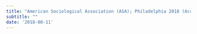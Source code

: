 ```yaml
---
title: "American Sociological Association (ASA); Philadelphia 2018 (Accepted, did not attend) - “The Making of the Urban Nomad: Co-Living, Place Resumes, and Class Formation in Los Angeles”"
subtitle: ""
date: '2018-08-11'
---
```


